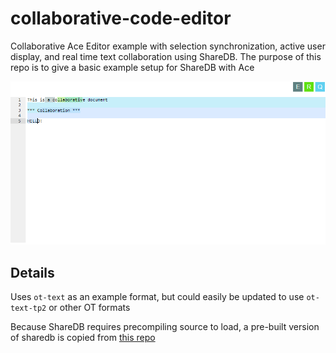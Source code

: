 # collaborative-code-editor

Collaborative Ace Editor example with selection synchronization, active user display, and real time text collaboration using ShareDB. The purpose of this repo is to give a basic example setup for ShareDB with Ace

![Editor Example](/example-image.png)

## Details

Uses `ot-text` as an example format, but could easily be updated to use `ot-text-tp2` or other OT formats

Because ShareDB requires precompiling source to load, a pre-built version of sharedb is copied from [this repo](https://github.com/gkjohnson/sharedb-builds)
